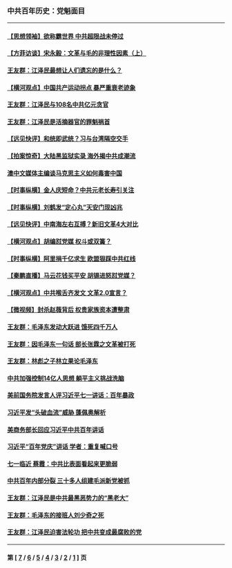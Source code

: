 ### 中共百年历史：党魁面目
---
#### [【思想领袖】欲称霸世界 中共超限战未停过](../../pages/nf1176107/n13745142.md?09030430) 
#### [【方菲访谈】宋永毅：文革与毛的非理性因素（上）](../../pages/nf1176107/n13469956.md?09030430) 
#### [王友群：江泽民最想让人们遗忘的是什么？](../../pages/nf1176107/n13408949.md?09030430) 
#### [【横河观点】中国共产运动拐点 暴严重衰老迹象](../../pages/nf1176107/n13388333.md?09030430) 
#### [王友群：江泽民与108名中共亿元贪官](../../pages/nf1176107/n13352358.md?09030430) 
#### [王友群：江泽民是活摘器官的罪魁祸首](../../pages/nf1176107/n13336903.md?09030430) 
#### [【远见快评】和统即武统？习与台湾隔空交手](../../pages/nf1176107/n13297739.md?09030430) 
#### [【拍案惊奇】大陆黑监狱实录 海外揭中共成潮流](../../pages/nf1176107/n13288853.md?09030430) 
#### [澳中文媒体主编谈马克思主义如何毒害中国](../../pages/nf1176107/n13257387.md?09030430) 
#### [【时事纵横】金人庆短命？中共元老长寿引关注](../../pages/nf1176107/n13217934.md?09030430) 
#### [【时事纵横】刘鹤发“定心丸”天安门现凶兆](../../pages/nf1176107/n13215416.md?09030430) 
#### [【远见快评】中南海左右互搏？新旧文革4大对比](../../pages/nf1176107/n13214745.md?09030430) 
#### [【横河观点】胡编怼党媒 权斗或双簧？](../../pages/nf1176107/n13210864.md?09030430) 
#### [【时事纵横】阿里捐千亿求生 欧盟狠踩中共红线](../../pages/nf1176107/n13206431.md?09030430) 
#### [【秦鹏直播】马云花钱买平安 胡锡进怒怼党媒？](../../pages/nf1176107/n13206392.md?09030430) 
#### [【横河观点】中共喉舌齐发文 文革2.0宣言？](../../pages/nf1176107/n13201248.md?09030430) 
#### [【微视频】封杀赵薇背后 权贵家族资本遭整肃](../../pages/nf1176107/n13197798.md?09030430) 
#### [王友群：毛泽东发动大跃进 饿死四千万人](../../pages/nf1176107/n13177158.md?09030430) 
#### [王友群：因毛泽东一句话 部长张霖之文革被打死](../../pages/nf1176107/n13161711.md?09030430) 
#### [王友群：林彪之子林立果论毛泽东](../../pages/nf1176107/n13128622.md?09030430) 
#### [中共加强控制14亿人思想 躺平主义挑战洗脑](../../pages/nf1176107/n13094299.md?09030430) 
#### [美前国务院发言人评习近平七一讲话：百年暴政](../../pages/nf1176107/n13066986.md?09030430) 
#### [习近平发“头破血流”威胁 蓬佩奥解析](../../pages/nf1176107/n13063604.md?09030430) 
#### [美商务部长回应习近平中共百年讲话](../../pages/nf1176107/n13062903.md?09030430) 
#### [习近平“百年党庆”讲话 学者：重复喊口号](../../pages/nf1176107/n13061411.md?09030430) 
#### [七一临近 蔡霞：中共比表面看起来更脆弱](../../pages/nf1176107/n13056418.md?09030430) 
#### [中共百年内部分裂 三十多人组建毛派新党被抓](../../pages/nf1176107/n13044023.md?09030430) 
#### [王友群：江泽民是中共最黑恶势力的“黑老大”](../../pages/nf1176107/n13022180.md?09030430) 
#### [王友群：毛泽东的接班人刘少奇之死](../../pages/nf1176107/n12991772.md?09030430) 
#### [王友群：江泽民迫害法轮功 把中共变成最腐败的党](../../pages/nf1176107/n12947347.md?09030430) 

---
#### 第 [ [7](./7.md?09030430) / [6](./6.md?09030430) / [5](./5.md?09030430) / [4](./4.md?09030430) / [3](./3.md?09030430) / [2](./2.md?09030430) / [1](./1.md?09030430) ] 页
